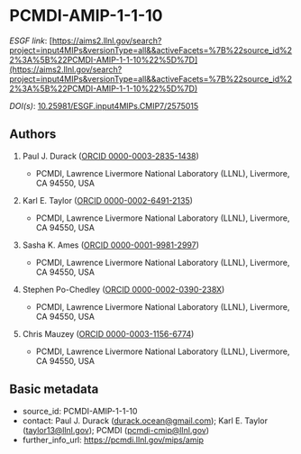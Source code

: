 # PCMDI-AMIP-1-1-10

*ESGF link*: [https://aims2.llnl.gov/search?project=input4MIPs&versionType=all&&activeFacets=%7B%22source_id%22%3A%5B%22PCMDI-AMIP-1-1-10%22%5D%7D](https://aims2.llnl.gov/search?project=input4MIPs&versionType=all&&activeFacets=%7B%22source_id%22%3A%5B%22PCMDI-AMIP-1-1-10%22%5D%7D)

*DOI(s)*: [10.25981/ESGF.input4MIPs.CMIP7/2575015](https://doi.org/10.25981/ESGF.input4MIPs.CMIP7/2575015)

## Authors

1. Paul J. Durack ([ORCID 0000-0003-2835-1438](https://orcid.org/0000-0003-2835-1438))
    - PCMDI, Lawrence Livermore National Laboratory (LLNL), Livermore, CA 94550, USA

2. Karl E. Taylor ([ORCID 0000-0002-6491-2135](https://orcid.org/0000-0002-6491-2135))
    - PCMDI, Lawrence Livermore National Laboratory (LLNL), Livermore, CA 94550, USA

3. Sasha K. Ames ([ORCID 0000-0001-9981-2997](https://orcid.org/0000-0001-9981-2997))
    - PCMDI, Lawrence Livermore National Laboratory (LLNL), Livermore, CA 94550, USA

4. Stephen Po-Chedley ([ORCID 0000-0002-0390-238X](https://orcid.org/0000-0002-0390-238X))
    - PCMDI, Lawrence Livermore National Laboratory (LLNL), Livermore, CA 94550, USA

5. Chris Mauzey ([ORCID 0000-0003-1156-6774](https://orcid.org/0000-0003-1156-6774))
    - PCMDI, Lawrence Livermore National Laboratory (LLNL), Livermore, CA 94550, USA


## Basic metadata

- source_id: PCMDI-AMIP-1-1-10
- contact: Paul J. Durack (durack.ocean@gmail.com); Karl E. Taylor (taylor13@llnl.gov); PCMDI (pcmdi-cmip@llnl.gov)
- further_info_url: https://pcmdi.llnl.gov/mips/amip